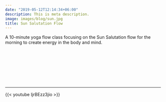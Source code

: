 ```yaml
---
date: "2019-05-12T12:14:34+06:00"
description: This is meta description.
image: images/blog/sun.jpg
title: Sun Salutation Flow
---
```

  
A 10-minute yoga flow class focusing on the Sun Salutation flow for the morning to create energy in the body and mind.

&nbsp;

&nbsp;

&nbsp;

&nbsp;

---

{{< youtube IjrBEzz3jio >}}
